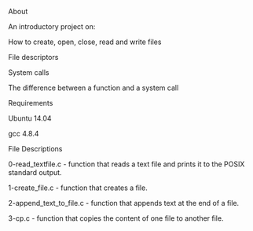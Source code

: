 

About

An introductory project on:



How to create, open, close, read and write files

File descriptors

System calls

The difference between a function and a system call

Requirements

Ubuntu 14.04

gcc 4.8.4

File Descriptions

0-read_textfile.c - function that reads a text file and prints it to the POSIX standard output.



1-create_file.c - function that creates a file.



2-append_text_to_file.c - function that appends text at the end of a file.



3-cp.c - function that copies the content of one file to another file.
